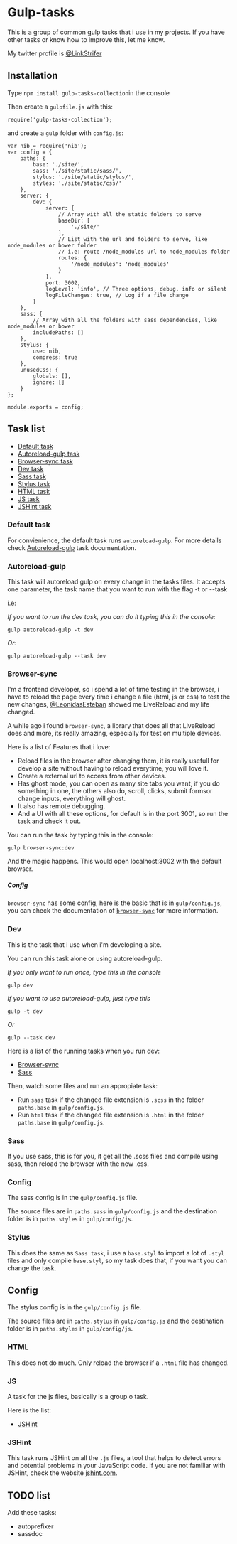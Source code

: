 # Gulp-tasks

This is a group of common gulp tasks that i use in my projects. If you have other tasks or know how to improve this, let me know.

My twitter profile is [@LinkStrifer](https://twitter.com/LinkStrifer "Twitter") 

## Installation

Type `npm install gulp-tasks-collection`in the console

Then create a `gulpfile.js` with this:

	require('gulp-tasks-collection');

and create a `gulp` folder with `config.js`:

	var nib = require('nib');
	var config = {
		paths: {
			base: './site/',
			sass: './site/static/sass/',
			stylus: './site/static/stylus/',
			styles: './site/static/css/'
		},
		server: {
			dev: {
	            server: {
	            	// Array with all the static folders to serve
	                baseDir: [
	                    './site/'
	                ],
	                // List with the url and folders to serve, like node_modules or bower folder
	                // i.e: route /node_modules url to node_modules folder
	                routes: {
	                    '/node_modules': 'node_modules'
	                }
	            },
	            port: 3002,
	            logLevel: 'info', // Three options, debug, info or silent
	            logFileChanges: true, // Log if a file change
	        }
		},
		sass: {
			// Array with all the folders with sass dependencies, like node_modules or bower
	        includePaths: []
	    },
	    stylus: {
			use: nib,
			compress: true
	    },
	    unusedCss: {
	        globals: [],
	        ignore: []
	    }
	};

	module.exports = config;

## Task list

- [Default task](#defaut-task)
- [Autoreload-gulp task](#autoreload-gulp)
- [Browser-sync task](#browser-sync)
- [Dev task](#dev)
- [Sass task](#sass)
- [Stylus task](#stylus)
- [HTML task](#html)
- [JS task](#js)
- [JSHint task](#jshint)

### Default task

For convienience, the default task runs `autoreload-gulp`. For more details check [Autoreload-gulp](#autoreload-gulp) task documentation.

### Autoreload-gulp

This task will autoreload gulp on every change in the tasks files. It accepts one parameter, the task name that you want to run with the flag -t or --task

i.e:

*If you want to run the dev task, you can do it typing this in the console:*

	gulp autoreload-gulp -t dev

*Or:*

	gulp autoreload-gulp --task dev

### Browser-sync

I'm a frontend developer, so i spend a lot of time testing in the browser, i have to reload the page every time i change a file (html, js or css) to test the new changes, [@LeonidasEsteban](https://twitter.com/leonidasesteban "Leonidas Esteban") showed me LiveReload and my life changed.

A while ago i found `browser-sync`, a library that does all that LiveReload does and more, its really amazing, especially for test on multiple devices.

Here is a list of Features that i love:

- Reload files in the browser after changing them, it is really usefull for develop a site without having to reload everytime, you will love it.
- Create a external url to access from other devices.
- Has ghost mode, you can open as many site tabs you want, if you do something in one, the others also do, scroll, clicks, submit formsor change inputs, everything will ghost.
- It also has remote debugging.
- And a UI with all these options, for default is in the port 3001, so run the task and check it out.

You can run the task by typing this in the console:

	gulp browser-sync:dev

And the magic happens. This would open localhost:3002 with the default browser.

##### Config

`browser-sync` has some config, here is the basic that is in `gulp/config.js`, you can check the documentation of [`browser-sync`](http://www.browsersync.io/docs/options/) for more information.

### Dev

This is the task that i use when i'm developing a site.

You can run this task alone or using autoreload-gulp.

*If you only want to run once, type this in the console*

	gulp dev

*If you want to use autoreload-gulp, just type this*

	gulp -t dev

*Or*

	gulp --task dev

Here is a list of the running tasks when you run dev:

- [Browser-sync](#browser-sync)
- [Sass](#sass)

Then, watch some files and run an appropiate task:

- Run `sass` task if the changed file extension is `.scss` in the folder `paths.base` in `gulp/config.js`.
- Run `html` task if the changed file extension is `.html` in the folder `paths.base` in `gulp/config.js`.

### Sass

If you use sass, this is for you, it get all the .scss files and compile using sass, then reload the browser with the new .css.

### Config

The sass config is in the `gulp/config.js` file.

The source files are in `paths.sass` in `gulp/config.js` and the destination folder is in `paths.styles` in `gulp/config/js`.

### Stylus

This does the same as `Sass task`, i use a `base.styl` to import a lot of `.styl` files and only compile `base.styl`, so my task does that, if you want you can change the task.

## Config

The stylus config is in the `gulp/config.js` file.

The source files are in `paths.stylus` in `gulp/config.js` and the destination folder is in `paths.styles` in `gulp/config/js`.

### HTML

This does not do much. Only reload the browser if a `.html` file has changed.

### JS

A task for the js files, basically is a group o task.

Here is the list:

- [JSHint](#jshint)

### JSHint

This task runs JSHint on all the `.js` files, a tool that helps to detect errors and potential problems in your JavaScript code. If you are not familiar with JSHint, check the website [jshint.com](http://jshint.com/).

## TODO list

Add these tasks:

- autoprefixer
- sassdoc
